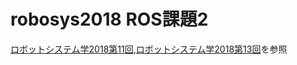 # robosys2018 ROS課題2

[ロボットシステム学2018第11回](https://github.com/ryuichiueda/robosys2018/blob/master/11.md),[ロボットシステム学2018第13回](https://github.com/ryuichiueda/robosys2018/blob/master/13.md)を参照
